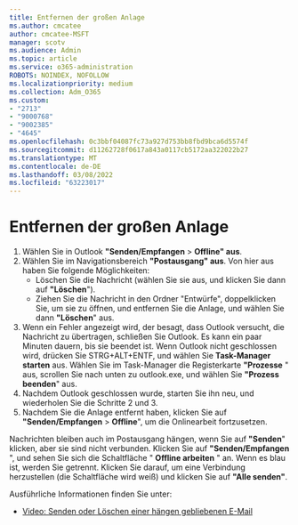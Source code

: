 ```yaml
---
title: Entfernen der großen Anlage
ms.author: cmcatee
author: cmcatee-MSFT
manager: scotv
ms.audience: Admin
ms.topic: article
ms.service: o365-administration
ROBOTS: NOINDEX, NOFOLLOW
ms.localizationpriority: medium
ms.collection: Adm_O365
ms.custom:
- "2713"
- "9000768"
- "9002385"
- "4645"
ms.openlocfilehash: 0c3bbf04087fc73a927d753bb8fbd9bca6d5574f
ms.sourcegitcommit: d11262728f0617a843a0117cb5172aa322022b27
ms.translationtype: MT
ms.contentlocale: de-DE
ms.lasthandoff: 03/08/2022
ms.locfileid: "63223017"
---
```

# <a name="remove-the-large-attachment"></a>Entfernen der großen Anlage

1. Wählen Sie in Outlook **"Senden/Empfangen** >  **Offline" aus**. 
2. Wählen Sie im Navigationsbereich **"Postausgang" aus**. Von hier aus haben Sie folgende Möglichkeiten: 
    - Löschen Sie die Nachricht (wählen Sie sie aus, und klicken Sie dann auf **"Löschen**").
    - Ziehen Sie die Nachricht in den Ordner "Entwürfe", doppelklicken Sie, um sie zu öffnen, und entfernen Sie die Anlage, und wählen Sie dann **"Löschen**" aus.
3. Wenn ein Fehler angezeigt wird, der besagt, dass Outlook versucht, die Nachricht zu übertragen, schließen Sie Outlook. Es kann ein paar Minuten dauern, bis sie beendet ist. Wenn Outlook nicht geschlossen wird, drücken Sie STRG+ALT+ENTF, und wählen Sie **Task-Manager starten** aus. Wählen Sie im Task-Manager die Registerkarte **"Prozesse** " aus, scrollen Sie nach unten zu outlook.exe, und wählen Sie **"Prozess beenden**" aus.
4. Nachdem Outlook geschlossen wurde, starten Sie ihn neu, und wiederholen Sie die Schritte 2 und 3. 
5. Nachdem Sie die Anlage entfernt haben, klicken Sie auf **"Senden/Empfangen** >  **Offline**", um die Onlinearbeit fortzusetzen. 

Nachrichten bleiben auch im Postausgang hängen, wenn Sie auf **"Senden**" klicken, aber sie sind nicht verbunden. Klicken Sie auf **"Senden/Empfangen** ", und sehen Sie sich die Schaltfläche " **Offline arbeiten** " an. Wenn es blau ist, werden Sie getrennt. Klicken Sie darauf, um eine Verbindung herzustellen (die Schaltfläche wird weiß) und klicken Sie auf **"Alle senden"**.
 
 Ausführliche Informationen finden Sie unter:
- [Video: Senden oder Löschen einer hängen gebliebenen E-Mail](https://support.office.com/article/Video-Send-or-delete-an-email-stuck-in-your-outbox-26d5d34a-4e5f-444a-a9e8-44db04a94dec) 